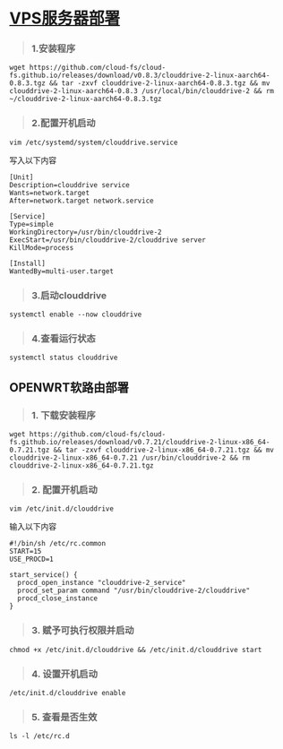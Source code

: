# [VPS服务器部署](https://github.com/cloud-fs/cloud-fs.github.io/releases) 

> ### 1.安装程序

```
wget https://github.com/cloud-fs/cloud-fs.github.io/releases/download/v0.8.3/clouddrive-2-linux-aarch64-0.8.3.tgz && tar -zxvf clouddrive-2-linux-aarch64-0.8.3.tgz && mv clouddrive-2-linux-aarch64-0.8.3 /usr/local/bin/clouddrive-2 && rm ~/clouddrive-2-linux-aarch64-0.8.3.tgz
```

> ### 2.配置开机启动
```
vim /etc/systemd/system/clouddrive.service
```
写入以下内容
```
[Unit]
Description=clouddrive service
Wants=network.target
After=network.target network.service

[Service]
Type=simple
WorkingDirectory=/usr/bin/clouddrive-2
ExecStart=/usr/bin/clouddrive-2/clouddrive server
KillMode=process

[Install]
WantedBy=multi-user.target
```
> ### 3.启动clouddrive

```
systemctl enable --now clouddrive
```
> ### 4.查看运行状态

```
systemctl status clouddrive
```

## OPENWRT软路由部署

> ### 1. 下载安装程序
```
wget https://github.com/cloud-fs/cloud-fs.github.io/releases/download/v0.7.21/clouddrive-2-linux-x86_64-0.7.21.tgz && tar -zxvf clouddrive-2-linux-x86_64-0.7.21.tgz && mv clouddrive-2-linux-x86_64-0.7.21 /usr/bin/clouddrive-2 && rm clouddrive-2-linux-x86_64-0.7.21.tgz
```
> ### 2. 配置开机启动
```
vim /etc/init.d/clouddrive
```
输入以下内容
```
#!/bin/sh /etc/rc.common
START=15
USE_PROCD=1

start_service() {
  procd_open_instance "clouddrive-2_service"
  procd_set_param command "/usr/bin/clouddrive-2/clouddrive"
  procd_close_instance
}
```


> ### 3. 赋予可执行权限并启动
```
chmod +x /etc/init.d/clouddrive && /etc/init.d/clouddrive start
```
> ### 4. 设置开机启动
```
/etc/init.d/clouddrive enable
```
> ### 5. 查看是否生效
```
ls -l /etc/rc.d
```
